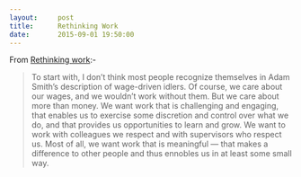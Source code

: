 ```yaml
---
layout:     post
title:      Rethinking Work
date:       2015-09-01 19:50:00
---
```


From [Rethinking work](www.nytimes.com/2015/08/30/opinion/sunday/rethinking-work.html):-

> To start with, I don’t think most people recognize themselves in Adam Smith’s
> description of wage-driven idlers. Of course, we care about our wages, and we
> wouldn’t work without them. But we care about more than money. We want work
> that is challenging and engaging, that enables us to exercise some discretion
> and control over what we do, and that provides us opportunities to learn and
> grow. We want to work with colleagues we respect and with supervisors who
> respect us. Most of all, we want work that is meaningful — that makes a
> difference to other people and thus ennobles us in at least some small way.

